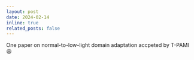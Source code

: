 ```yaml
---
layout: post
date: 2024-02-14
inline: true
related_posts: false
---
```


One paper on normal-to-low-light domain adaptation accpeted by T-PAMI :satisfied:
